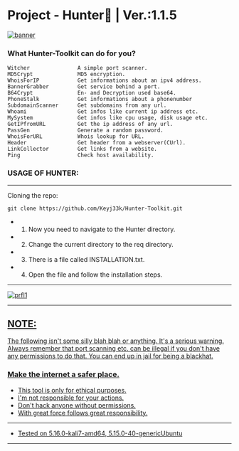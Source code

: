 # Project - Hunter:snake: | Ver.:1.1.5

<a href="https://github.com/Keyj33k/Hunter/archive/refs/heads/main.zip"><img src="https://github.com/Keyj33k/profiles/blob/main/profile/HunteR(2).png?raw=true" alt="banner"/></a>

### What Hunter-Toolkit can do for you?
```
Witcher               A simple port scanner.
MD5Crypt              MD5 encryption.
WhoisForIP            Get informations about an ipv4 address.
BannerGrabber         Get service behind a port.
B64Crypt              En- and Decryption used base64.
PhoneStalk            Get informations about a phonenumber
SubdomainScanner      Get subdomains from any url.
Whoami                Get infos like current ip address etc.
MySystem              Get infos like cpu usage, disk usage etc.
GetIPfromURL          Get the ip address of any url.
PassGen               Generate a random password.
WhoisForURL           Whois lookup for URL.
Header                Get header from a webserver(CUrl).
LinkCollector         Get links from a website.
Ping                  Check host availability.
```

### USAGE OF HUNTER:
-------------------------------------------------------------------

Cloning the repo:
```
git clone https://github.com/Keyj33k/Hunter-Toolkit.git
```
- 1. Now you need to navigate to the Hunter directory.
- 2. Change the current directory to the req directory.
- 3. There is a file called INSTALLATION.txt.
- 4. Open the file and follow the installation steps.

---

<div id="profile">
  <a href="https://www.python.org/">
    <img src="https://github.com/Keyj33k/profiles/blob/main/profile/pypy.jpeg?raw=true" alt="prfl1"/>
    
---

NOTE:
--------------------------
The following isn't some silly blah blah or anything. It's a serious warning.
Always remember that port scanning etc. can be illegal if you don't have any
permissions to do that. You can end up in jail for being a blackhat.
    
### Make the internet a safer place.
    
    
- This tool is only for ethical purposes. 
- I'm not responsible for your actions. 
- Don't hack anyone without permissions.
- With great force follows great responsibility.

---
  
- Tested on 5.16.0-kali7-amd64, 5.15.0-40-genericUbuntu
  
---

